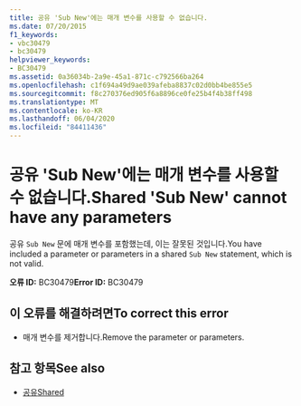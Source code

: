 ```yaml
---
title: 공유 'Sub New'에는 매개 변수를 사용할 수 없습니다.
ms.date: 07/20/2015
f1_keywords:
- vbc30479
- bc30479
helpviewer_keywords:
- BC30479
ms.assetid: 0a36034b-2a9e-45a1-871c-c792566ba264
ms.openlocfilehash: c1f694a49d9ae039afeba8837c02d0bb4be855e5
ms.sourcegitcommit: f8c270376ed905f6a8896ce0fe25b4f4b38ff498
ms.translationtype: MT
ms.contentlocale: ko-KR
ms.lasthandoff: 06/04/2020
ms.locfileid: "84411436"
---
```

# <a name="shared-sub-new-cannot-have-any-parameters"></a><span data-ttu-id="29fb3-102">공유 'Sub New'에는 매개 변수를 사용할 수 없습니다.</span><span class="sxs-lookup"><span data-stu-id="29fb3-102">Shared 'Sub New' cannot have any parameters</span></span>
<span data-ttu-id="29fb3-103">공유 `Sub New` 문에 매개 변수를 포함했는데, 이는 잘못된 것입니다.</span><span class="sxs-lookup"><span data-stu-id="29fb3-103">You have included a parameter or parameters in a shared `Sub New` statement, which is not valid.</span></span>  
  
 <span data-ttu-id="29fb3-104">**오류 ID:** BC30479</span><span class="sxs-lookup"><span data-stu-id="29fb3-104">**Error ID:** BC30479</span></span>  
  
## <a name="to-correct-this-error"></a><span data-ttu-id="29fb3-105">이 오류를 해결하려면</span><span class="sxs-lookup"><span data-stu-id="29fb3-105">To correct this error</span></span>  
  
- <span data-ttu-id="29fb3-106">매개 변수를 제거합니다.</span><span class="sxs-lookup"><span data-stu-id="29fb3-106">Remove the parameter or parameters.</span></span>  
  
## <a name="see-also"></a><span data-ttu-id="29fb3-107">참고 항목</span><span class="sxs-lookup"><span data-stu-id="29fb3-107">See also</span></span>

- [<span data-ttu-id="29fb3-108">공유</span><span class="sxs-lookup"><span data-stu-id="29fb3-108">Shared</span></span>](../language-reference/modifiers/shared.md)
